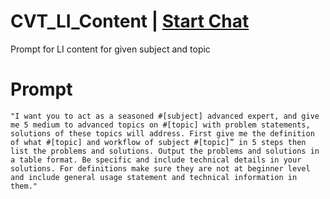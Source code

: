 

# CVT_LI_Content | [Start Chat](https://gptcall.net/chat.html?data=%7B%22contact%22%3A%7B%22id%22%3A%2200ede469-b822-4d04-a02b-e090f92e2daf%22%2C%22flow%22%3Atrue%7D%7D)
<p>Prompt for LI content for given subject and topic</p>

# Prompt

```
"I want you to act as a seasoned #[subject] advanced expert, and give me 5 medium to advanced topics on #[topic] with problem statements, solutions of these topics will address. First give me the definition of what #[topic] and workflow of subject #[topic]” in 5 steps then list the problems and solutions. Output the problems and solutions in a table format. Be specific and include technical details in your solutions. For definitions make sure they are not at beginner level and include general usage statement and technical information in them."
```





